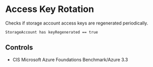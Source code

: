 # Access Key Rotation

Checks if storage account access keys are regenerated periodically.

```ccl
StorageAccount has keyRegenerated == true
```

## Controls

* CIS Microsoft Azure Foundations Benchmark/Azure 3.3

